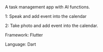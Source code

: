 A task management app with AI functions.


1: Speak and add event into the calendar


2: Take photo and add event into the calendar.


Framework: Flutter


Language: Dart
